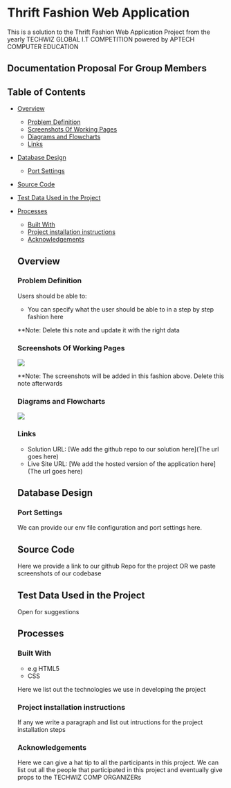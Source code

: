 # Thrift Fashion Web Application

This is a solution to the Thrift Fashion Web Application Project from the yearly TECHWIZ GLOBAL I.T COMPETITION powered by APTECH COMPUTER EDUCATION

## Documentation Proposal For Group Members

## Table of Contents

- [Overview](#overview)
  - [Problem Definition](#problem-definition)
  - [Screenshots Of Working Pages](#screenshots-of-working-pages)
  - [Diagrams and Flowcharts](#diagrams-and-flowcharts)
  - [Links](#links)
- [Database Design](#database-design)
  - [Port Settings](#port-settings)
- [Source Code](#source-code)
- [Test Data Used in the Project](#test-data-used-in-the-project)
- [Processes](#processes)
  - [Built With](#built-with)
  - [Project installation instructions](#project-installation-instructions)
  - [Acknowledgements](#acknowledgements)
  
  
  ## Overview
  
  ### Problem Definition
  
  Users should be able to:
  
  - You can specify what the user should be able to in a step by step fashion here
  
  **Note: Delete this note and update it with the right data
  
  
  ### Screenshots Of Working Pages
  
  ![](./screenshot.jpg)
  
  **Note: The screenshots will be added in this fashion above. Delete this note afterwards
  
  ### Diagrams and Flowcharts
  
  ![](./diagram1)
  
  ### Links
  
  - Solution URL: [We add the github repo to our solution here](The url goes here)
  - Live Site URL: [We add the hosted version of the application here](The url goes here)
  
  ## Database Design
  
  ### Port Settings
  
  We can provide our env file configuration and port settings here.
  
  ## Source Code
  
  Here we provide a link to our github Repo for the project OR we paste screenshots of our codebase
  
  ## Test Data Used in the Project
  
  Open for suggestions
  
  ## Processes
  
  ### Built With
  
  - e.g HTML5
  - CSS
  
  Here we list out the technologies we use in developing the project
  
  ### Project installation instructions
  
  If any we write a paragraph and list out intructions for the project installation steps
  
  
  ### Acknowledgements
  
  Here we can give a hat tip to all the participants in this project. We can list out all the people that participated in this project and eventually give props to the TECHWIZ COMP ORGANIZERs
  
